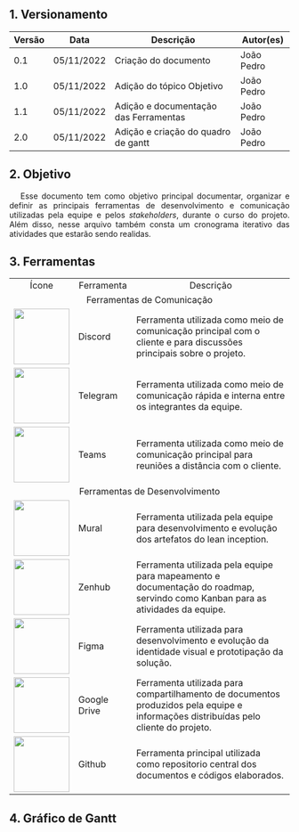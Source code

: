 ## 1. Versionamento

Versão|Data|Descrição|Autor(es)
------|----|---------|--------
0.1   | 05/11/2022 | Criação do documento | João Pedro
1.0   | 05/11/2022 | Adição do tópico Objetivo | João Pedro
1.1   | 05/11/2022 | Adição e documentação das Ferramentas | João Pedro
2.0   | 05/11/2022 | Adição e criação do quadro de gantt | João Pedro

## 2. Objetivo

<p align="justify" style="text-indent: 20px">
    Esse documento tem como objetivo principal documentar, organizar e definir as principais ferramentas de desenvolvimento e comunicação utilizadas pela equipe e pelos <i>stakeholders</i>, durante o curso do projeto. Além disso, nesse arquivo também consta um cronograma iterativo das atividades que estarão sendo realidas.
</p>

## 3. Ferramentas

<table>
    <tr>
        <td align="center">Ícone</td>
        <td align="center">Ferramenta</td>
        <td align="center">Descrição</td>
    </tr>
    <tr>
        <td colspan=3 align="center">Ferramentas de Comunicação</td>
    </tr>
    <tr>
        <td><img src="https://logodownload.org/wp-content/uploads/2017/11/discord-logo-4-1.png" width="100px"/></td>
        <td style="vertical-align: middle;">Discord</td>
        <td style="vertical-align: middle;">Ferramenta utilizada como meio de comunicação principal com o cliente e para discussões principais sobre o projeto.</td>
    </tr>
    <tr>
        <td><img src="https://imagepng.org/wp-content/uploads/2017/11/telegram-icone-icon-2.png" width="100px"/></td>
        <td style="vertical-align: middle;">Telegram</td>
        <td style="vertical-align: middle;">Ferramenta utilizada como meio de comunicação rápida e interna entre os integrantes da equipe.</td>
    </tr>
    <tr>
        <td><img src="https://upload.wikimedia.org/wikipedia/commons/thumb/c/c9/Microsoft_Office_Teams_%282018%E2%80%93present%29.svg/1200px-Microsoft_Office_Teams_%282018%E2%80%93present%29.svg.png" width="100px"/></td>
        <td style="vertical-align: middle;">Teams</td>
        <td style="vertical-align: middle;">Ferramenta utilizada como meio de comunicação principal para reuniões a distância com o cliente.</td>
    </tr>
    <tr>
        <td colspan=3 align="center">Ferramentas de Desenvolvimento</td>
    </tr>
    <tr>
        <td><img src="https://res.cloudinary.com/crunchbase-production/image/upload/c_lpad,f_auto,q_auto:eco,dpr_1/hx6mxrw2pnqy3yser3ty" width="100px"/></td>
        <td style="vertical-align: middle;">Mural</td>
        <td style="vertical-align: middle;">Ferramenta utilizada pela equipe para desenvolvimento e evolução dos artefatos do lean inception.</td>
    </tr>
    <tr>
        <td><img src="https://cdn.worldvectorlogo.com/logos/zenhub.svg" width="100px"/></td>
        <td style="vertical-align: middle;">Zenhub</td>
        <td style="vertical-align: middle;">Ferramenta utilizada pela equipe para mapeamento e documentação do roadmap, servindo como Kanban para as atividades da equipe.</td>
    </tr>
    <tr>
        <td><img src="https://upload.wikimedia.org/wikipedia/commons/thumb/3/33/Figma-logo.svg/400px-Figma-logo.svg.png" width="100px"/></td>
        <td style="vertical-align: middle;">Figma</td>
        <td style="vertical-align: middle;">Ferramenta utilizada para desenvolvimento e evolução da identidade visual e prototipação da solução.</td>
    </tr>
    <tr>
        <td><img src="https://upload.wikimedia.org/wikipedia/commons/d/da/Google_Drive_logo.png" width="100px"/></td>
        <td style="vertical-align: middle;">Google Drive</td>
        <td style="vertical-align: middle;">Ferramenta utilizada para compartilhamento de documentos produzidos pela equipe e informações distribuídas pelo cliente do projeto.</td>
    </tr>
    <tr>
        <td><img src="https://tse3.mm.bing.net/th?id=OIP.ovN_xdPN9uFd0x5aFgULkwAAAA&pid=Api&P=0&w=171&h=166" width="100px"/></td>
        <td style="vertical-align: middle;">Github</td>
        <td style="vertical-align: middle;">Ferramenta principal utilizada como repositorio central dos documentos e códigos elaborados.</td>
    </tr>
</table>

## 4. Gráfico de Gantt
